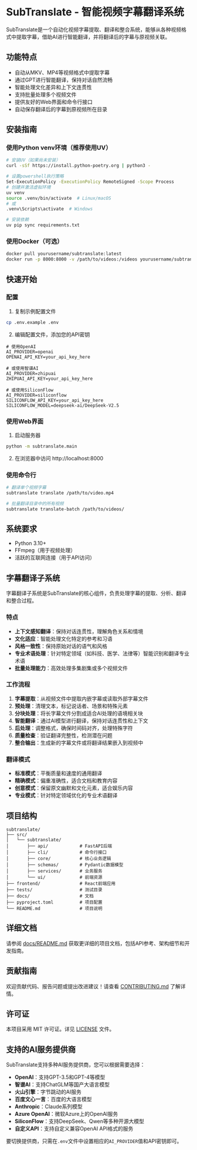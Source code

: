 # SubTranslate - 智能视频字幕翻译系统

SubTranslate是一个自动化视频字幕提取、翻译和整合系统，能够从各种视频格式中提取字幕，借助AI进行智能翻译，并将翻译后的字幕与原视频关联。

## 功能特点

- 自动从MKV、MP4等视频格式中提取字幕
- 通过GPT进行智能翻译，保持对话自然流畅
- 智能处理文化差异和上下文连贯性
- 支持批量处理多个视频文件
- 提供友好的Web界面和命令行接口
- 自动保存翻译后的字幕到原视频所在目录

## 安装指南

### 使用Python venv环境（推荐使用UV）

```bash
# 安装UV（如果尚未安装）
curl -sSf https://install.python-poetry.org | python3 -

# 设置powershell执行策略
Set-ExecutionPolicy -ExecutionPolicy RemoteSigned -Scope Process
# 创建并激活虚拟环境
uv venv
source .venv/bin/activate  # Linux/macOS
# 或
.venv\Scripts\activate  # Windows

# 安装依赖
uv pip sync requirements.txt
```

### 使用Docker（可选）

```bash
docker pull yourusername/subtranslate:latest
docker run -p 8000:8000 -v /path/to/videos:/videos yourusername/subtranslate
```

## 快速开始

### 配置

1. 复制示例配置文件
```bash
cp .env.example .env
```

2. 编辑配置文件，添加您的API密钥
```
# 使用OpenAI
AI_PROVIDER=openai
OPENAI_API_KEY=your_api_key_here

# 或使用智谱AI
AI_PROVIDER=zhipuai
ZHIPUAI_API_KEY=your_api_key_here

# 或使用SiliconFlow
AI_PROVIDER=siliconflow
SILICONFLOW_API_KEY=your_api_key_here
SILICONFLOW_MODEL=deepseek-ai/DeepSeek-V2.5
```

### 使用Web界面

1. 启动服务器
```bash
python -m subtranslate.main
```

2. 在浏览器中访问 http://localhost:8000

### 使用命令行

```bash
# 翻译单个视频字幕
subtranslate translate /path/to/video.mp4

# 批量翻译目录中的所有视频
subtranslate translate-batch /path/to/videos/
```

## 系统要求

- Python 3.10+
- FFmpeg（用于视频处理）
- 活跃的互联网连接（用于API访问）

## 字幕翻译子系统

字幕翻译子系统是SubTranslate的核心组件，负责处理字幕的提取、分析、翻译和整合过程。

### 特点

- **上下文感知翻译**：保持对话连贯性，理解角色关系和情境
- **文化适应**：智能处理文化特定的参考和习语
- **风格一致性**：保持原始对话的语气和风格
- **专业术语处理**：针对特定领域（如科技、医学、法律等）智能识别和翻译专业术语
- **批量处理能力**：高效处理多集剧集或多个视频文件

### 工作流程

1. **字幕提取**：从视频文件中提取内嵌字幕或读取外部字幕文件
2. **预处理**：清理文本，标记说话者、场景和特殊元素
3. **分块处理**：将长字幕文件分割成适合AI处理的语境相关块
4. **智能翻译**：通过AI模型进行翻译，保持对话连贯性和上下文
5. **后处理**：调整格式，确保时间码对齐，处理特殊字符
6. **质量检查**：验证翻译完整性，检测潜在问题
7. **整合输出**：生成新的字幕文件或将翻译结果嵌入到视频中

### 翻译模式

- **标准模式**：平衡质量和速度的通用翻译
- **精确模式**：偏重准确性，适合文档和教育内容
- **创意模式**：保留原文幽默和文化元素，适合娱乐内容
- **专业模式**：针对特定领域优化的专业术语翻译

## 项目结构

```
subtranslate/
├── src/
│   └── subtranslate/
│       ├── api/            # FastAPI后端
│       ├── cli/            # 命令行接口
│       ├── core/           # 核心业务逻辑
│       ├── schemas/        # Pydantic数据模型
│       ├── services/       # 业务服务
│       └── ui/             # 前端资源
├── frontend/               # React前端应用
├── tests/                  # 测试目录
├── docs/                   # 文档
├── pyproject.toml          # 项目配置
└── README.md               # 项目说明
```

## 详细文档

请参阅 [docs/README.md](docs/README.md) 获取更详细的项目文档，包括API参考、架构细节和开发指南。

## 贡献指南

欢迎贡献代码、报告问题或提出改进建议！请查看 [CONTRIBUTING.md](CONTRIBUTING.md) 了解详情。

## 许可证

本项目采用 MIT 许可证。详见 [LICENSE](LICENSE) 文件。

## 支持的AI服务提供商

SubTranslate支持多种AI服务提供商，您可以根据需要选择：

- **OpenAI**：支持GPT-3.5和GPT-4等模型
- **智谱AI**：支持ChatGLM等国产大语言模型
- **火山引擎**：字节跳动的AI服务
- **百度文心一言**：百度的大语言模型
- **Anthropic**：Claude系列模型
- **Azure OpenAI**：微软Azure上的OpenAI服务
- **SiliconFlow**：支持DeepSeek、Qwen等多种开源大模型
- **自定义API**：支持自定义兼容OpenAI API格式的服务

要切换提供商，只需在`.env`文件中设置相应的`AI_PROVIDER`值和API密钥即可。 


